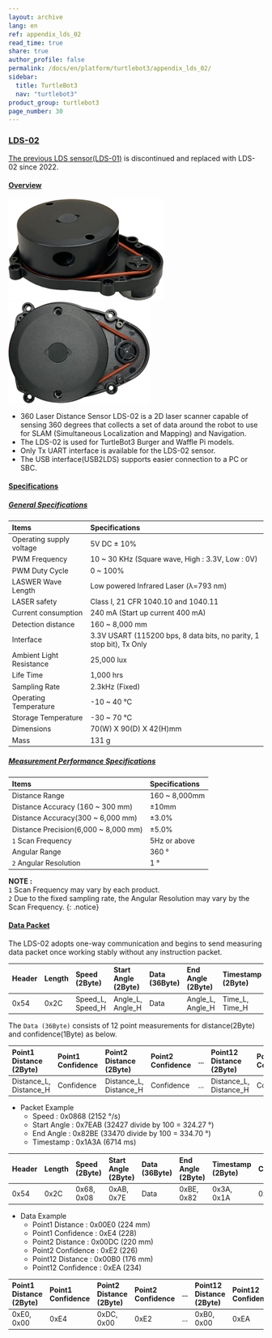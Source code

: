 ```yaml
---
layout: archive
lang: en
ref: appendix_lds_02
read_time: true
share: true
author_profile: false
permalink: /docs/en/platform/turtlebot3/appendix_lds_02/
sidebar:
  title: TurtleBot3
  nav: "turtlebot3"
product_group: turtlebot3
page_number: 30
---
```


<div style="counter-reset: h1 13"></div>
<div style="counter-reset: h2 1"></div>
<div style="counter-reset: h3 3"></div>

<!--[dummy Header 1]>
  <h1 id="dummy">More Info</h1>
  <h2 id="dummy">Appendixes: LDS-02</h2>
  <p class=dummy_content>360 Laser Distance Sensor v2</p>
<![end dummy Header 1]-->

### [LDS-02](#lds-02)

[The previous LDS sensor(LDS-01)](/docs/en/platform/turtlebot3/appendix_lds_01/) is discontinued and replaced with LDS-02 since 2022.

#### [Overview](#overview)

![](/assets/images/platform/turtlebot3/appendix_lds/lds_ld08_small.png)
![](/assets/images/platform/turtlebot3/appendix_lds/lds_ld08_top_small.png)

- 360 Laser Distance Sensor LDS-02 is a 2D laser scanner capable of sensing 360 degrees that collects a set of data around the robot to use for SLAM (Simultaneous Localization and Mapping) and Navigation.
- The LDS-02 is used for TurtleBot3 Burger and Waffle Pi models.
- Only Tx UART interface is available for the LDS-02 sensor.
- The USB interface(USB2LDS) supports easier connection to a PC or SBC.

#### [Specifications](#specifications)

##### [General Specifications](#general-specifications)

| Items                    | Specifications                                                       |
|:-------------------------|:---------------------------------------------------------------------|
| Operating supply voltage | 5V DC ± 10%                                                          |
| PWM Frequency            | 10 ~ 30 KHz (Square wave, High : 3.3V, Low : 0V)                     |
| PWM Duty Cycle           | 0 ~ 100%                                                             |
| LASWER Wave Length       | Low powered Infrared Laser (λ=793 nm)                                |
| LASER safety             | Class I, 21 CFR 1040.10 and 1040.11                                  |
| Current consumption      | 240 mA (Start up current 400 mA)                                     |
| Detection distance       | 160 ~ 8,000 mm                                                       |
| Interface                | 3.3V USART (115200 bps, 8 data bits, no parity, 1 stop bit), Tx Only |
| Ambient Light Resistance | 25,000 lux                                                           |
| Life Time                | 1,000 hrs                                                            |
| Sampling Rate            | 2.3kHz (Fixed)                                                       |
| Operating Temperature    | -10 ~ 40 &deg;C                                                      |
| Storage Temperature      | -30 ~ 70 &deg;C                                                      |
| Dimensions               | 70(W) X 90(D) X 42(H)mm                                              |
| Mass                     | 131 g                                                                |

##### [Measurement Performance Specifications](#measurement-performance-specifications)

| Items                                | Specifications |
|:-------------------------------------|:---------------|
| Distance Range                       | 160 ~ 8,000mm  |
| Distance Accuracy (160 ~ 300 mm)     | ±10mm          |
| Distance Accuracy(300 ~ 6,000 mm)    | ±3.0%          |
| Distance Precision(6,000 ~ 8,000 mm) | ±5.0%          |
| `1` Scan Frequency                   | 5Hz or above   |
| Angular Range                        | 360 &deg;      |
| `2` Angular Resolution               | 1 &deg;        |


**NOTE :**  
`1` Scan Frequency may vary by each product.  
`2` Due to the fixed sampling rate, the Angular Resolution may vary by the Scan Frequency.
{: .notice}

#### [Data Packet](#data-packet)

The LDS-02 adopts one-way communication and begins to send measuring data packet once working stably without any instruction packet.

| Header | Length | Speed (2Byte)    | Start Angle (2Byte) | Data (36Byte) | End Angle (2Byte) | Timestamp (2Byte) | CRC |
|:-------|:-------|:-----------------|:--------------------|:--------------|:------------------|:------------------|:----|
| 0x54   | 0x2C   | Speed_L, Speed_H | Angle_L, Angle_H    | Data          | Angle_L, Angle_H  | Time_L, Time_H    | CRC |


The `Data (36Byte)` consists of 12 point measurements for distance(2Byte) and confidence(1Byte) as below.

| Point1 Distance (2Byte) | Point1 Confidence | Point2 Distance (2Byte) | Point2 Confidence | ... | Point12 Distance (2Byte) | Point12 Confidence |
|:------------------------|:------------------|:------------------------|:------------------|:----|:-------------------------|:-------------------|
| Distance_L, Distance_H  | Confidence        | Distance_L, Distance_H  | Confidence        | ... | Distance_L, Distance_H   | Confidence         |

- Packet Example
  - Speed : 0x0868 (2152 &deg;/s)
  - Start Angle : 0x7EAB (32427 divide by 100 = 324.27 &deg;)
  - End Angle : 0x82BE (33470 divide by 100 = 334.70 &deg;)
  - Timestamp : 0x1A3A (6714 ms)

| Header | Length | Speed (2Byte) | Start Angle (2Byte) | Data (36Byte) | End Angle (2Byte) | Timestamp (2Byte) | CRC  |
|:-------|:-------|:--------------|:--------------------|:--------------|:------------------|:------------------|:-----|
| 0x54   | 0x2C   | 0x68, 0x08    | 0xAB, 0x7E          | Data          | 0xBE, 0x82        | 0x3A, 0x1A        | 0x50 |

- Data Example
  - Point1 Distance : 0x00E0 (224 mm)
  - Point1 Confidence : 0xE4 (228)
  - Point2 Distance : 0x00DC (220 mm)
  - Point2 Confidence : 0xE2 (226)
  - Point12 Distance : 0x00B0 (176 mm)
  - Point12 Confidence : 0xEA (234)

| Point1 Distance (2Byte) | Point1 Confidence | Point2 Distance (2Byte) | Point2 Confidence | ... | Point12 Distance (2Byte) | Point12 Confidence |
|:------------------------|:------------------|:------------------------|:------------------|:----|:-------------------------|:-------------------|
| 0xE0, 0x00              | 0xE4              | 0xDC, 0x00              | 0xE2              | ... | 0xB0, 0x00               | 0xEA               |
